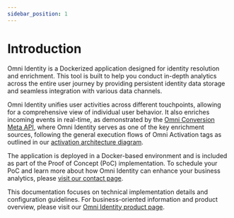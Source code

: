 ```yaml
---
sidebar_position: 1
---
```


# Introduction
Omni Identity is a Dockerized application designed for identity resolution and enrichment. This tool is built to help you conduct in-depth analytics across the entire user journey by providing persistent identity data storage and seamless integration with various data channels.

Omni Identity unifies user activities across different touchpoints, allowing for a comprehensive view of individual user behavior. It also enriches incoming events in real-time, as demonstrated by the [Omni Conversion Meta API](/docs/activation/ssGTM/tags/meta-api), where Omni Identity serves as one of the key enrichment sources, following the general execution flows of Omni Activation tags as outlined in our [activation architecture diagram](/docs/activation/motivation).

The application is deployed in a Docker-based environment and is included as part of the Proof of Concept (PoC) implementation. To schedule your PoC and learn more about how Omni Identity can enhance your business analytics, please [visit our contact page](https://www.datomni.com/contact).

This documentation focuses on technical implementation details and configuration guidelines. For business-oriented information and product overview, please visit our [Omni Identity product page](https://www.datomni.com/products/omni-identity).
